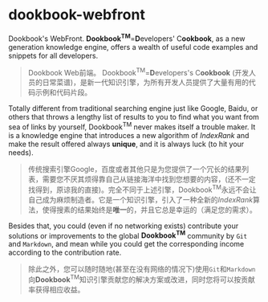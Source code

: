 # dookbook-webfront

Dookbook's WebFront. **Dookbook<sup>TM</sup>**=**D**evelopers' C**ookbook**, as a new generation knowledge engine, offers a wealth of useful code examples and snippets for all developers.

> Dookbook Web前端。 Dookbook<sup>TM</sup>=**D**evelopers's C**ookbook** (开发人员的日常菜谱)，是新一代知识引擎，为所有开发人员提供了大量有用的代码示例和代码片段。

Totally different from traditional searching engine just like Google, Baidu, or others that throws a lengthy list of results to you to find what you want from sea of links by yourself, Dookbook<sup>TM</sup> never makes itself a trouble maker. It is a knowledge engine that introduces a new algorithm of *IndexRank* and make the result offered always **unique**, and it is always luck (to hit your needs).

> 传统搜索引擎Google，百度或者其他只是为您提供了一个冗长的结果列表，需要您不厌其烦得靠自己从链接海洋中找到您想要的内容，(还不一定找得到，原谅我的直接)。完全不同于上述引擎，Dookbook<sup>TM</sup>永远不会让自己成为麻烦制造者。它是一个知识引擎，引入了一种全新的*IndexRank*算法，使得搜素的结果始终是**唯一**的，并且它总是幸运的（满足您的需求）。

Besides that, you could (even if no networking exists) contribute your solutions or improvements to the global **Dookbook<sup>TM</sup>** community by `Git` and `Markdown`, and mean while you could get the corresponding income according to the contribution rate.

> 除此之外，您可以随时随地(甚至在没有网络的情况下)使用`Git`和`Markdown`向**Dookbook**<sup>TM</sup>知识引擎贡献您的解决方案或改进，同时您将可以按贡献率获得相应收益。
